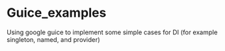 # Guice_examples
Using google guice to implement some simple cases for DI (for example singleton, named, and provider)
